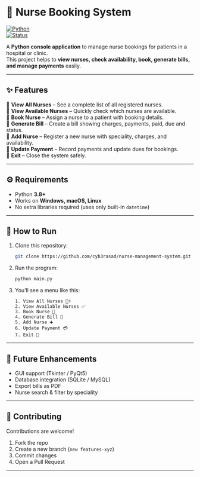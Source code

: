 # 🏥 Nurse Booking System  

[![Python](https://img.shields.io/badge/Python-3.8%2B-blue.svg)](https://www.python.org/)  
[![Status](https://img.shields.io/badge/Project-Active-success.svg)]()  

A **Python console application** to manage nurse bookings for patients in a hospital or clinic.  
This project helps to **view nurses, check availability, book, generate bills, and manage payments** easily.  

---

## ✨ Features  

🔹 **View All Nurses** – See a complete list of all registered nurses.  
🔹 **View Available Nurses** – Quickly check which nurses are available.  
🔹 **Book Nurse** – Assign a nurse to a patient with booking details.  
🔹 **Generate Bill** – Create a bill showing charges, payments, paid, due and status.  
🔹 **Add Nurse** – Register a new nurse with speciality, charges, and availability.  
🔹 **Update Payment** – Record payments and update dues for bookings.  
🔹 **Exit** – Close the system safely.  

---

## ⚙️ Requirements  

- Python **3.8+**  
- Works on **Windows, macOS, Linux**  
- No extra libraries required (uses only built-in `datetime`)  

---

## 🚀 How to Run  

1. Clone this repository:  
   ```bash
   git clone https://github.com/cyb3rasad/nurse-management-system.git
   ```

2. Run the program:  
   ```bash
   python main.py
   ```

3. You’ll see a menu like this:  
   ```
   1. View All Nurses 👩‍⚕️
   2. View Available Nurses ✅
   3. Book Nurse 📖
   4. Generate Bill 🧾
   5. Add Nurse ➕
   6. Update Payment 💳
   7. Exit 🚪
   ```

---

## 📌 Future Enhancements  

- GUI support (Tkinter / PyQt5)  
- Database integration (SQLite / MySQL)  
- Export bills as PDF  
- Nurse search & filter by speciality  

---

## 🤝 Contributing  

Contributions are welcome!  
1. Fork the repo  
2. Create a new branch (`new features-xyz`)  
3. Commit changes  
4. Open a Pull Request  

---  
